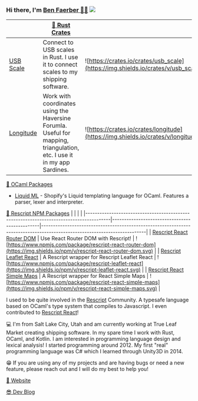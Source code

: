 ### Hi there, I'm [Ben Faerber 🦀🐪](https://benfaerber.github.io) ![](https://komarev.com/ghpvc/?username=benfaerber)

|                                                 | [🦀 Rust Crates](https://crates.io/users/benfaerber)                                                                     |                                                                                      |
|-------------------------------------------------|-------------------------------------------------------------------------------------------------------------------------|--------------------------------------------------------------------------------------|
| [USB Scale](https://crates.io/crates/usb_scale) | Connect to USB scales in Rust. I use it to connect scales to my shipping software.                                      | ![https://crates.io/crates/usb_scale](https://img.shields.io/crates/v/usb_scale.svg) |
| [Longitude](https://crates.io/crates/longitude) | Work with coordinates using the Haversine Forumla. Useful for mapping, triangulation, etc. I use it in my app Sardines. | ![https://crates.io/crates/longitude](https://img.shields.io/crates/v/longitude.svg) |

[🐪 OCaml Packages](https://github.com/benfaerber/liquid-ml)
- [Liquid ML](https://github.com/benfaerber/liquid-ml) - Shopify's Liquid templating language for OCaml. Features a parser, lexer and interpreter.

[🏫 Rescript NPM Packages](https://www.npmjs.com/~benfaerber)
|                                                                                        |                                               |                                                                                                                          |
|----------------------------------------------------------------------------------------|-----------------------------------------------|--------------------------------------------------------------------------------------------------------------------------|
| [Rescript React Router DOM](https://www.npmjs.com/package/rescript-react-router-dom)   | Use React Router DOM with Rescript!           | ![https://www.npmjs.com/package/rescript-react-router-dom](https://img.shields.io/npm/v/rescript-react-router-dom.svg)   |
| [Rescript Leaflet React](https://www.npmjs.com/package/rescript-leaflet-react)         | A Rescript wrapper for Rescript Leaflet React | ![https://www.npmjs.com/package/rescript-leaflet-react](https://img.shields.io/npm/v/rescript-leaflet-react.svg)         |
| [Rescript React Simple Maps](https://www.npmjs.com/package/rescript-react-simple-maps) | A Rescript wrapper for React Simple Maps      | ![https://www.npmjs.com/package/rescript-react-simple-maps](https://img.shields.io/npm/v/rescript-react-simple-maps.svg) |

I used to be quite involved in the [Rescript](https://rescript-lang.org/) Community. A typesafe language based on OCaml's type system that compiles to Javascript.
I even contributed to [Rescript React](https://github.com/rescript-lang/rescript-react)!

💻 I'm from Salt Lake City, Utah and am currently working at True Leaf Market creating shipping software. In my spare time I work with Rust, OCaml, and Kotlin. I am interested in programming language design and lexical analysis! I started programming around 2012. My first "real" programming language was C# which I learned through Unity3D in 2014.

😁 If you are using any of my projects and are having bugs or need a new feature, please reach out and I will do my best to help you!

[📒 Website](https://benfaerber.github.io)

[😎 Dev Blog](https://benfaerber.github.io/#/blog)
